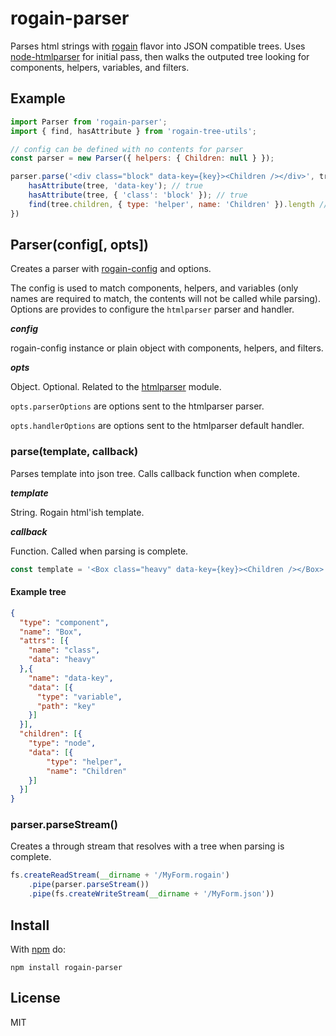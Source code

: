 # rogain-parser

Parses html strings with [rogain](https://www.npmjs.com/package/rogain) flavor into JSON compatible trees.  Uses [node-htmlparser](https://github.com/tautologistics/node-htmlparser) for initial pass, then walks the outputed tree looking for components, helpers, variables, and filters.

## Example 

```js
import Parser from 'rogain-parser';
import { find, hasAttribute } from 'rogain-tree-utils';

// config can be defined with no contents for parser
const parser = new Parser({ helpers: { Children: null } });

parser.parse('<div class="block" data-key={key}><Children /></div>', tree => {
    hasAttribute(tree, 'data-key'); // true
    hasAttribute(tree, { 'class': 'block' }); // true
    find(tree.children, { type: 'helper', name: 'Children' }).length // 1
})
```

## Parser(config[, opts])

Creates a parser with [rogain-config](https://www.npmjs.com/package/rogain-config) and options.  

The config is used to match components, helpers, and variables (only names are required to match, the contents will not be called while parsing). Options are provides to configure the `htmlparser` parser and handler.

___config___

rogain-config instance or plain object with components, helpers, and filters.

___opts___

Object. Optional. Related to the [htmlparser](https://github.com/tautologistics/node-htmlparser) module.

`opts.parserOptions` are options sent to the htmlparser parser.

`opts.handlerOptions` are options sent to the htmlparser default handler.


### parse(template, callback)

Parses template into json tree.  Calls callback function when complete.

___template___

String. Rogain html'ish template.

___callback___

Function.  Called when parsing is complete.

```js
const template = '<Box class="heavy" data-key={key}><Children /></Box>';
```

#### Example tree 

```json
{
  "type": "component",
  "name": "Box",
  "attrs": [{
    "name": "class",
    "data": "heavy"
  },{
    "name": "data-key",
    "data": [{
      "type": "variable",
      "path": "key"
    }]
  }],
  "children": [{
    "type": "node",
    "data": [{
        "type": "helper",
        "name": "Children"
    }]
  }]
}
```

### parser.parseStream()

Creates a through stream that resolves with a tree when parsing is complete.

```js
fs.createReadStream(__dirname + '/MyForm.rogain')
    .pipe(parser.parseStream())
    .pipe(fs.createWriteStream(__dirname + '/MyForm.json'))
```

## Install 

With [npm](https://www.npmjs.com) do:

```
npm install rogain-parser
```

## License

MIT